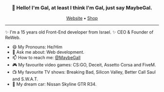 
<h3 align="center">👋 Hello! I'm Gal, at least I think I'm Gal, just say MaybeGal.</h3>
<p align="center">
  <a href="https://maybegal.netlify.app/">Website</a> •
  <a href="https://galsohp.netlify.app/">Shop</a>
</p>

---
✨ I'm a 15 years old Front-End developer from Israel.
✨ CEO & Founder of ReWeb.

- 😄 My Pronouns: He/Him 
- 💬 Ask me about: Web development.
- 📫 How to reach me: [@MaybeGall](https://twitter.com/MaybeGall)
- 🎮 My favourite video games: CS:GO, Deceit, Assetto Corsa and FiveM.
- 📺 My favourite TV shows: Breaking Bad, Silicon Valley, Better Call Saul and S.W.A.T.
- 🚗 My dream car: Nissan Skyline GTR R34.
